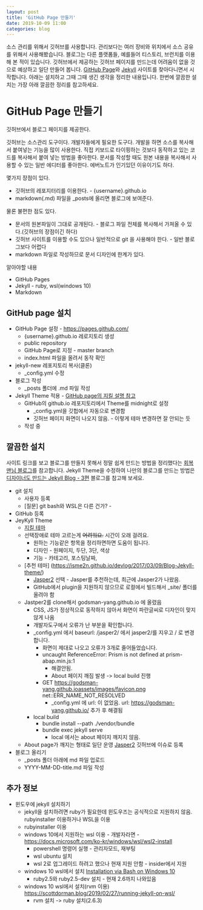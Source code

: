 ```yaml
---
layout: post
title: 'GitHub Page 만들기'
date: 2019-10-09 11:00
categories: blog
---
```


소스 관리를 위해서 깃허브를 사용합니다. 관리보다는 여러 장비와 위치에서 소스 공유를 위해서 사용해봤습니다.
블로그는 다른 플랫폼들, 예를들어 티스토리, 브런치를 이용해 본 적이 있습니다.
깃허브에서 제공하는 깃허브 페이지를 만드는데 어려움이 없을 것으로 예상하고 일단 만들어 봅니다.
[GitHub Page](https://pages.github.com/)와 [Jekyll](https://jekyllrb-ko.github.io/) 사이트를 찾아다니면서 시작합니다.
아래는 설치하고 그때 그때 생긴 생각을 정리한 내용입니다. 한번에 깔끔한 설치는 가장 아래 깔끔한 정리를 참고하세요.

# GitHub Page 만들기
깃허브에서 블로그 페이지를 제공한다.

깃허브는 소스관리 도구이다. 개발자들에게 필요한 도구다. 개발을 하면 소스를 복사해서 붙여넣는 기능을 많이 사용한다. 직접 키보드로 타이핑하는 것보다 동작하고 있는 코드를 복사해서 붙여 넣는 방법을 좋아한다. 문서를 작성할 때도 원본 내용을 복사해서 사용할 수 있는 일반 에디터를 좋아한다. 에버노트가 인기있던 이유이기도 하다.

몇가지 장점이 있다.
* 깃허브의 레포지터리를 이용한다. - {username}.github.io
* markdown(.md) 파일을 _posts에 올리면 블로그에 보여준다.

물론 불편한 점도 있다. 
* 문서의 원본파일이 그대로 공개된다. - 블로그 파일 전체를 복사해서 가져올 수 있다.(깃허브의 장점이긴 하다)
* 깃허브 사이트를 이용할 수도 있으나 일반적으로 git 을 사용해야 한다. - 일반 블로그보다 어렵다
* markdown 파일로 작성하므로 문서 디자인에 한계가 있다.

알아야할 내용
* GitHub Pages
* Jekyll - ruby, wsl(windows 10)
* Markdown

## GitHub page 설치
* GitHub Page 설정 - https://pages.github.com/
  - {username}.github.io 레로지토리 생성
  - public repository
  - GitHub Page로 지정 - master branch
  - index.html 파일을 올려서 동작 확인
* jekyll-new 레포지토리 복사(클론)
  - _config.yml 수정
* 블로그 작성
  - _posts 폴더에 .md 파일 작성 
* Jekyll Theme 적용 - [GitHub page의 지킬 설명 참고][Setting-up-a-GitHub-Pages-site-with-Jekyll]
  - GitHub의 github.io 레포지토리에서 Theme를 midnight로 설정
    - _config.yml을 깃헙에서 자동으로 변경함
    - 깃허브 페이지 화면이 나오지 않음. - 이렇게 테마 변경하면 잘 안되는 듯
  - 작성 중

## 깔끔한 설치
사이트 링크를 보고 블로그를 만들지 못해서 정말 쉽게 만드는 방법을 정리했다는 [회복맨님 블로그][recoveryman-blog]를 참고합니다.
Jekyll Theme을 수정하여 나만의 블로그를 만드는 방법은 [디자이너도 만드는 Jekyll Blog - 3편](http://jihyeleee.com/blog/third-designer-can-make-jekyll-blog/) 블로그를 참고해 보세요. 

* git 설치
  - 사용자 등록
  - [질문] git bash와 WSL은 다른 건가? - 
* GitHub 등록
* JeyKyll Theme
  - [지킬 테마](http://jekyllthemes.org/)
  - 선택장애로 테마 고르는게 ~~어려워요.~~ 시간이 오래 걸려요.
    - 원하는 기능같은 항목을 정리하면하면 도움이 됩니다.
    - 디자인 - 원페이지, 두단, 3단, 색상
    - 기능 - 카테고리, 포스팅날짜, 
  - [추천 테마] (https://isme2n.github.io/devlog/2017/03/09/Blog-Jekyll-theme/)
    - [Jasper2]() 선택 - Jasper를 추천하는데, 최근에 Jasper2가 나왔음.
    - GitHub에서 plugin을 지원하지 않으므로 로컬에서 빌드해서 _site/ 폴더를 올려야 함
  - Jastper2를 clone해서 godsman-yang.github.io 에 올렸음
    - CSS, JS가 정상적으로 동작하지 않아서 화면이 파란글씨로 디자인이 맞지 않게 나옴
    - 개발자도구에서 오류가 난 부분을 확인합니다.
    - _config.yml 에서 baseurl: /jasper2/ 에서 jasper2/를 지우고 / 로 변경합니다.
      - 화면이 제대로 나오고 오류가 3개로 줄어들었습니다.
      - uncaught ReferenceError: Prism is not defined at prism-abap.min.js:1
        - 해결안됨.
        - About 페이지 깨짐 발생 -> local build 진행
      - GET https://godsman-yang.github.ioassets/images/favicon.png net::ERR_NAME_NOT_RESOLVED
        - _config.yml 에 url: 이 없었음. url: https://godsman-yang.github.io/ 추가 후 해결됨
    - local build
      - bundle install --path ./vendor/bundle
      - bundle exec jekyll serve
        - local 에서는 about 페이지 깨지지 않음.
  - About page가 깨지는 형태로 일단 운영
    [Jasper2](https://github.com/jekyller/jasper2/watchers) 깃허브에 이슈로 등록
* 블로그 올리기
  - _posts 폴더 아래에 md 파일 업로드
  - YYYY-MM-DD-title.md 파일 작성

## 추가 정보
* 윈도우에 jekyll 설치하기
  - jekyll을 설치하려면 ruby가 필요한데 윈도우즈는 공식적으로 지원하지 않음. rubyinstaller 이용하거나 WSL을 이용
  - rubyinstaller 이용
  - windows 10에서 지원하는 wsl 이용 - 개발자라면 - https://docs.microsoft.com/ko-kr/windows/wsl/wsl2-install
    - powershell 명령어 실행 - 관리자모드, 재부팅
    - wsl ubuntu 설치
    - wsl 2로 업그레이드 하려고 했으나 현재 지원 안함 - insider에서 지원 
  - windows 10 wsl에서 설치 [Installation via Bash on Windows 10][Installation-via-Bash-on-Windows-10]
    - ruby2.5와 ruby2.5-dev 설치 - 현재 2.6까지 나와있음
  - windows 10 wsl에서 설치(rvm 이용) https://scottdorman.blog/2019/02/27/running-jekyll-on-wsl/ 
    - rvm 설치 -> ruby 설치(2.6.3)

[recoveryman-blog]: https://recoveryman.tistory.com/321?category=6357
[Setting-up-a-GitHub-Pages-site-with-Jekyll]: https://help.github.com/en/articles/setting-up-a-github-pages-site-with-jekyll
[Installation-via-Bash-on-Windows-10]: https://jekyllrb.com/docs/installation/windows/#installation-via-bash-on-windows-10